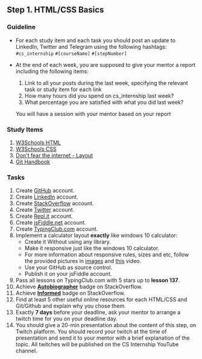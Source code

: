 ## Step 1. HTML/CSS Basics

### Guideline

- For each study item and each task you should post an update to LinkedIn, Twitter and Telegram using the following hashtags:
`#cs_internship`
`#[courseName]`
`#[stepNumber]`

- At the end of each week, you are supposed to give your mentor a report including the following items:
  1. Link to all your posts during the last week, specifying the relevant task or study item for each link
  2. How many hours did you spend on cs_internship last week?
  3. What percentage you are satisfied with what you did last week?
  
  You will have a session with your mentor based on your report
  
  
### Study Items  <!-- omit in toc -->
1. [W3Schools HTML](https://www.w3schools.com/html/default.asp)
2. [W3Schools CSS](https://www.w3schools.com/css/default.asp)
3. [Don't fear the internet - Layout](http://www.dontfeartheinternet.com/08-layout/)
4. [Git Handbook](https://guides.github.com/introduction/git-handbook/)

### Tasks  <!-- omit in toc -->

1. Create [GitHub](https://github.com/) account.
2. Create [LinkedIn](https://www.linkedin.com/) account.
3. Create [StackOverflow](https://stackoverflow.com/) account.
4. Create [Twitter](https://twitter.com/) account.
5. Create [Repl.it](https://repl.it/) account.
6. Create [jsFiddle.net](https://jsfiddle.net/) account.
7. Create [TypingClub.com](https://www.typingclub.com/) account.
8. Implement a calculator layout **exactly** like windows 10 calculator:
    - Create it Without using any library.
    - Make it responsive just like the windows 10 calculator.
    - For more information about responsive rules, sizes and etc, follow the provided pictures in [images](https://github.com/cs-internship/cs-internship-spec/blob/master/courses/web/images/step1) and [this](https://youtu.be/zddyn5_KCj8) video.
    - Use your GitHub as source control.
    - Publish it on your jsFiddle account.
9. Pass all lessons on TypingClub.com with 5 stars up to **lesson 137**.
10. Achieve [**Autobiographer**](https://stackoverflow.com/help/badges/9/autobiographer) badge on StackOverflow.
11. Achieve [**Informed**](https://stackoverflow.com/help/badges/2600/informed) badge on StackOverflow.
12. Find at least 5 other useful online resources for each HTML/CSS and Git/Github and explain why you chose them.
13. Exactly **7 days** before your deadline, ask your mentor to arrange a twitch time for you on your deadline day.
14. You should give a 20-min presentation about the content of this step, on Twitch platform. You should record your twitch at the time of presentation and send it to your mentor with a brief explanation of the topic. All twitches will be published on the CS Internship YouTube channel.
